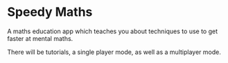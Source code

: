# Speedy Maths

A maths education app which teaches you about techniques to use to get faster at mental maths.

There will be tutorials, a single player mode, as well as a multiplayer mode.